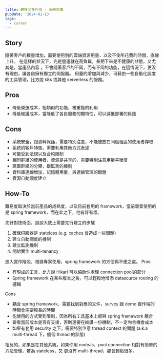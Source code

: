 ```yaml
---
title: 轉移至多租借 - 系統架構
pubDate: '2024-01-13'
tags:
  - career
---
```


Story
---
隨著客戶的數量增加，需要使用到的雲端資源用量，以及不使所花費的時間，直線上升。
在這樣的狀況下，光是營運就在高負載，長期下來是不健康的狀態。又尤其是，當產品內容
，不會隨著客戶的不同，而有不同的功能，在這情況下，更沒有理由，讓各自擁有獨立的伺服器。
用量的增加與減少，可藉由一些自動化調度的工具管理，比方說 k8s 或其他 serverless 的服務。

Pros
---
- 降低營運成本，相類似的功能，被重複的利用
- 降低維護成本，當降低了各自服務的獨特性，可以減低部署的負擔

Cons
---
- 系統安全，跟資料保護，需要特別注意，不能被放在同個租區的使用者存取
- 系統的客戶特徵，需要利用其他方式表述
- 可能受到法規以及合約限制
- 相同群組的使用者，資源是共享的，需要特別注意用量平衡度
- 建置群組的分類，跟監測的機制
- 資料庫連線增加，記憶體用量，與連線管理的問題
- 資源自動調度建立

How-To
---
難易度取決於當前產品的成熟度，以及目前套用的 framework，當前專案使用的是
spring framework，而在此之下，他有好有壞。

先針對技術面，談談大致上需要先行建立的步驟
1. 確保伺服器是 stateless (e.g. caches 會造成一些問題)
2. 建立自動調度的機制
3. 建立監測機制
4. 開始實作 multi-tenancy

進入實作階段，根據專案使用，spring framework 的方便與不便之處。
Pros
- 有現成的工具，比方說 Hikari 可以協助你處理 connection pool的部分
- Spring framework 在某些版本之後，可以輕鬆地增添 datasource routing 的邏輯

Cons
- 耦合 spring framework，需要找到對應的文件，survey 跟 demo 實作端的時間會需要較長的時間
- 能使用的方式受到限制，因為所有工具基本上都與 spring framework 耦合
- 要看當前版本是否有支援，否則還要在維護一份機制，不一定吻合機會成本
- 如果有套用 security 之下，需要特別注意 thread context 的問題
  (a.k.a multi-thread 下，個個 thread 的狀態)

相反的，如果是在其他系統，如果你用 nodeJs，pool connection 相對有簡單的方法管理，若為 stateless，又
更沒有 multi-thread，那會輕鬆很多。